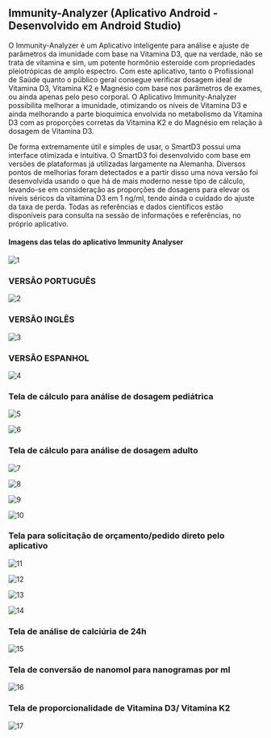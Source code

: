 ## Immunity-Analyzer (Aplicativo Android - Desenvolvido em Android Studio)


O Immunity-Analyzer é um Aplicativo inteligente para análise e ajuste de parâmetros da imunidade com base na Vitamina D3, que na verdade, não se trata de vitamina e sim, um potente hormônio esteroide com propriedades pleiotrópicas de amplo espectro. Com este aplicativo, tanto o Profissional de Saúde quanto o público geral consegue verificar dosagem ideal de Vitamina D3, Vitamina K2 e Magnésio com base nos parâmetros de exames, ou ainda apenas pelo peso corporal. O Aplicativo Immunity-Analyzer possibilita melhorar a imunidade, otimizando os níveis de Vitamina D3 e ainda melhorando a parte bioquímica envolvida no metabolismo da Vitamina D3 com as proporções corretas da Vitamina K2 e do Magnésio em relação à dosagem de Vitamina D3.

De forma extremamente útil e simples de usar, o SmartD3 possui uma interface otimizada e intuitiva. O SmartD3 foi desenvolvido com base em versões de plataformas já utilizadas largamente na Alemanha. Diversos pontos de melhorias foram detectados e a partir disso uma nova versão foi desenvolvida usando o que há de mais moderno nesse tipo de cálculo, levando-se em consideração as proporções de dosagens para elevar os níveis séricos da vitamina D3 em 1 ng/ml, tendo ainda o cuidado do ajuste da taxa de perda. Todas as referências e dados científicos estão disponíveis para consulta na sessão de informações e referências, no próprio aplicativo.


#### Imagens das telas do aplicativo Immunity Analyser

![1](https://user-images.githubusercontent.com/72615280/95760068-f45cc600-0c80-11eb-9219-bbd291fd48c4.jpg)

### VERSÃO PORTUGUÊS
![2](https://user-images.githubusercontent.com/72615280/95760070-f58df300-0c80-11eb-9f61-49dd32554cdd.jpg)

### VERSÃO INGLÊS
![3](https://user-images.githubusercontent.com/72615280/95760073-f6268980-0c80-11eb-8a01-e338bd56e207.jpg)

### VERSÃO ESPANHOL
![4](https://user-images.githubusercontent.com/72615280/95760076-f6bf2000-0c80-11eb-8bb5-d915655e3368.jpg)

### Tela de cálculo para análise de dosagem pediátrica
![5](https://user-images.githubusercontent.com/72615280/95760078-f6bf2000-0c80-11eb-9051-a10b095e1a3e.jpg)

![6](https://user-images.githubusercontent.com/72615280/95760080-f757b680-0c80-11eb-963b-fbb4e8292524.jpg)

### Tela de cálculo para análise de dosagem adulto
![7](https://user-images.githubusercontent.com/72615280/95760082-f7f04d00-0c80-11eb-954a-d67bf8ca15ec.jpg)

![8](https://user-images.githubusercontent.com/72615280/95760085-f888e380-0c80-11eb-8d6c-7ba4e3ca5487.jpg)

![9](https://user-images.githubusercontent.com/72615280/95760088-f888e380-0c80-11eb-82b8-d4d296f7f01f.jpg)

![10](https://user-images.githubusercontent.com/72615280/95760092-f9217a00-0c80-11eb-9840-6b0ac38460ca.jpg)

### Tela para solicitação de orçamento/pedido direto pelo aplicativo
![11](https://user-images.githubusercontent.com/72615280/95760096-f9ba1080-0c80-11eb-9b7a-6cba76e7b481.jpg)

![12](https://user-images.githubusercontent.com/72615280/95760099-fa52a700-0c80-11eb-88c9-d1cfb18e7e5b.jpg)

![13](https://user-images.githubusercontent.com/72615280/95760101-faeb3d80-0c80-11eb-9881-a41cd7a059c3.jpg)

![14](https://user-images.githubusercontent.com/72615280/95760104-faeb3d80-0c80-11eb-82aa-1ce8cb607636.jpg)

### Tela de análise de calciúria de 24h
![15](https://user-images.githubusercontent.com/72615280/95760108-fb83d400-0c80-11eb-8c2d-46b193423c6f.jpg)

### Tela de conversão de nanomol para nanogramas por ml
![16](https://user-images.githubusercontent.com/72615280/95760109-fc1c6a80-0c80-11eb-9f4d-6ef7baf73fae.jpg)

### Tela de proporcionalidade de Vitamina D3/ Vitamina K2
![17](https://user-images.githubusercontent.com/72615280/95760111-fcb50100-0c80-11eb-8622-9c224de2d213.jpg)

